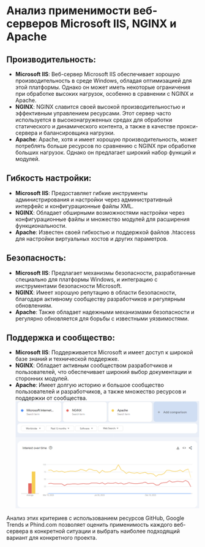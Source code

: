 # Анализ применимости веб-серверов Microsoft IIS, NGINX и Apache

## Производительность:

- **Microsoft IIS**: Веб-сервер Microsoft IIS обеспечивает хорошую производительность в среде Windows, обладая оптимизацией для этой платформы. Однако он может иметь некоторые ограничения при обработке высоких нагрузок, особенно в сравнении с NGINX и Apache.
- **NGINX**: NGINX славится своей высокой производительностью и эффективным управлением ресурсами. Этот сервер часто используется в высоконагруженных средах для обработки статического и динамического контента, а также в качестве прокси-сервера и балансировщика нагрузки.
- **Apache**: Apache, хотя и имеет хорошую производительность, может потреблять больше ресурсов по сравнению с NGINX при обработке больших нагрузок. Однако он предлагает широкий набор функций и модулей.

## Гибкость настройки:

- **Microsoft IIS**: Предоставляет гибкие инструменты администрирования и настройки через административный интерфейс и конфигурационные файлы XML.
- **NGINX**: Обладает обширными возможностями настройки через конфигурационные файлы и множество модулей для расширения функциональности.
- **Apache**: Известен своей гибкостью и поддержкой файлов .htaccess для настройки виртуальных хостов и других параметров.

## Безопасность:

- **Microsoft IIS**: Предлагает механизмы безопасности, разработанные специально для платформы Windows, и интеграцию с инструментами безопасности Microsoft.
- **NGINX**: Имеет хорошую репутацию в области безопасности, благодаря активному сообществу разработчиков и регулярным обновлениям.
- **Apache**: Также обладает надежными механизмами безопасности и регулярно обновляется для борьбы с известными уязвимостями.

## Поддержка и сообщество:

- **Microsoft IIS**: Поддерживается Microsoft и имеет доступ к широкой базе знаний и технической поддержке.
- **NGINX**: Обладает активным сообществом разработчиков и пользователей, что обеспечивает широкий выбор документации и сторонних модулей.
- **Apache**: Имеет долгую историю и большое сообщество пользователей и разработчиков, а также множество ресурсов и поддержки от сообщества.
![Image alt](https://github.com/L4zly/hw/blob/main/1.png)

Анализ этих критериев с использованием ресурсов GitHub, Google Trends и Phind.com позволяет оценить применимость каждого веб-сервера в конкретной ситуации и выбрать наиболее подходящий вариант для конкретного проекта.
